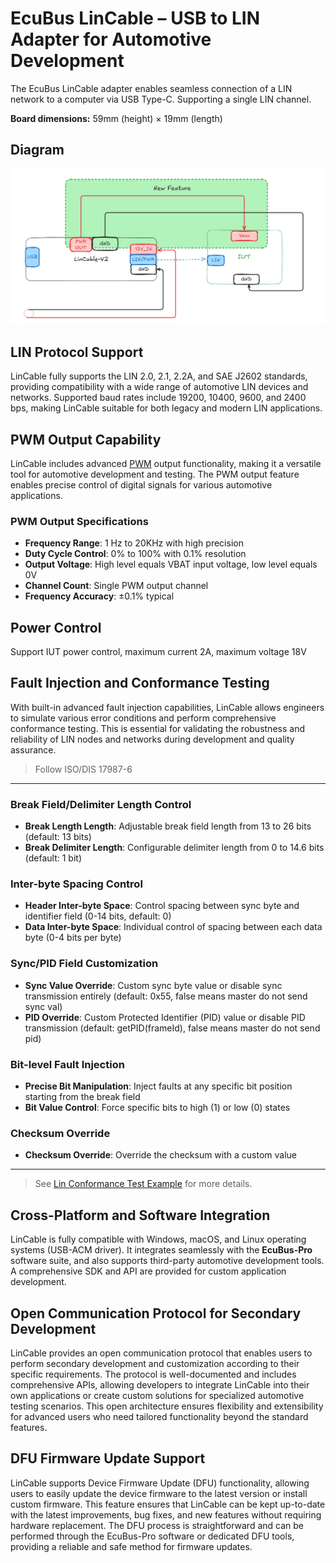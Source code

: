 <script setup>
import LinCableProductPage from '../../../component/LinCableProductPage.vue'
</script>
# EcuBus LinCable – USB to LIN Adapter for Automotive Development

<LinCableProductPage />



The EcuBus LinCable adapter enables seamless connection of a LIN network to a computer via
USB Type-C. Supporting a single LIN channel.

**Board dimensions:** 59mm (height) × 19mm (length)


## Diagram

![lincable-diagram](../../../media/um/hardware/lincable.png)

## LIN Protocol Support

LinCable fully supports the LIN 2.0, 2.1, 2.2A, and SAE J2602 standards, providing
compatibility with a wide range of automotive LIN devices and networks. Supported baud rates
include 19200, 10400, 9600, and 2400 bps, making LinCable suitable for both legacy and
modern LIN applications.

## PWM Output Capability

LinCable includes advanced [PWM](../pwm/pwm.md) output functionality, making it
a versatile tool for automotive development and testing. The PWM output feature enables
precise control of digital signals for various automotive applications.

### PWM Output Specifications
- **Frequency Range**: 1 Hz to 20KHz with high precision
- **Duty Cycle Control**: 0% to 100% with 0.1% resolution
- **Output Voltage**: High level equals VBAT input voltage, low level equals 0V
- **Channel Count**: Single PWM output channel
- **Frequency Accuracy**: ±0.1% typical

## Power Control

Support IUT power control, maximum current 2A, maximum voltage 18V

## Fault Injection and Conformance Testing

With built-in advanced fault injection capabilities, LinCable allows engineers to simulate
various error conditions and perform comprehensive conformance testing. This is essential
for validating the robustness and reliability of LIN nodes and networks during development
and quality assurance.

>Follow ISO/DIS 17987-6

---

### Break Field/Delimiter Length Control
- **Break Length Length**: Adjustable break field length from 13 to 26 bits (default: 13 bits)
- **Break Delimiter Length**: Configurable delimiter length from 0 to 14.6 bits (default: 1 bit)

### Inter-byte Spacing Control
- **Header Inter-byte Space**: Control spacing between sync byte and identifier field (0-14 bits, default: 0)
- **Data Inter-byte Space**: Individual control of spacing between each data byte (0-4 bits per byte)

### Sync/PID Field Customization
- **Sync Value Override**: Custom sync byte value or disable sync transmission entirely (default: 0x55, false means master do not send sync val)
- **PID Override**: Custom Protected Identifier (PID) value or disable PID transmission (default: getPID(frameId), false means master do not send pid)

### Bit-level Fault Injection
- **Precise Bit Manipulation**: Inject faults at any specific bit position starting from the break field
- **Bit Value Control**: Force specific bits to high (1) or low (0) states

### Checksum Override
- **Checksum Override**: Override the checksum with a custom value

---

> See [Lin Conformance Test Example](../../../resources/examples/lin_conformance_test/readme.md) for more details.   

## Cross-Platform and Software Integration

LinCable is fully compatible with Windows, macOS, and Linux operating systems (USB-ACM driver). It integrates
seamlessly with the **EcuBus-Pro** software suite, and also supports third-party automotive
development tools. A comprehensive SDK and API are provided for custom application
development.

## Open Communication Protocol for Secondary Development

LinCable provides an open communication protocol that enables users to perform secondary development
and customization according to their specific requirements. The protocol is well-documented and
includes comprehensive APIs, allowing developers to integrate LinCable into their own applications
or create custom solutions for specialized automotive testing scenarios. This open architecture
ensures flexibility and extensibility for advanced users who need tailored functionality beyond
the standard features.

## DFU Firmware Update Support

LinCable supports Device Firmware Update (DFU) functionality, allowing users to easily update
the device firmware to the latest version or install custom firmware. This feature ensures that
LinCable can be kept up-to-date with the latest improvements, bug fixes, and new features without
requiring hardware replacement. The DFU process is straightforward and can be performed through
the EcuBus-Pro software or dedicated DFU tools, providing a reliable and safe method for firmware
updates.

